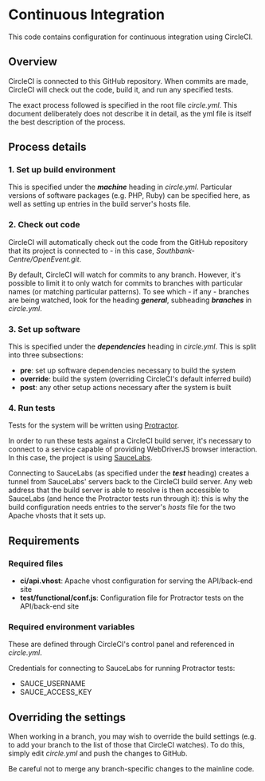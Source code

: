 # Continuous Integration

This code contains configuration for continuous integration using CircleCI.

## Overview

CircleCI is connected to this GitHub repository. When commits are made, CircleCI will check out the code, build it, and run any specified tests.

The exact process followed is specified in the root file *circle.yml*. This document deliberately does not describe it in detail, as the yml file is itself the best description of the process.

## Process details

### 1. Set up build environment

This is specified under the ***machine*** heading in *circle.yml*. Particular versions of software packages (e.g. PHP, Ruby) can be specified here, as well as setting up entries in the build server's hosts file.

### 2. Check out code

CircleCI will automatically check out the code from the GitHub repository that its project is connected to - in this case, *Southbank-Centre/OpenEvent.git*.

By default, CircleCI will watch for commits to any branch. However, it's possible to limit it to only watch for commits to branches with particular names (or matching particular patterns). To see which - if any - branches are being watched, look for the heading ***general***, subheading ***branches*** in *circle.yml*.

### 3. Set up software

This is specified under the ***dependencies*** heading in *circle.yml*. This is split into three subsections:

* **pre**: set up software dependencies necessary to build the system
* **override**: build the system (overriding CircleCI's default inferred build)
* **post**: any other setup actions necessary after the system is built

### 4. Run tests

Tests for the system will be written using [Protractor](http://angular.github.io/protractor/#/).

In order to run these tests against a CircleCI build server, it's necessary to connect to a service capable of providing WebDriverJS browser interaction. In this case, the project is using [SauceLabs](https://saucelabs.com]).

Connecting to SauceLabs (as specified under the ***test*** heading) creates a tunnel from SauceLabs' servers back to the CircleCI build server. Any web address that the build server is able to resolve is then accessible to SauceLabs (and hence the Protractor tests run through it): this is why the build configuration needs entries to the server's *hosts* file for the two Apache vhosts that it sets up.

## Requirements

### Required files

* **ci/api.vhost**: Apache vhost configuration for serving the API/back-end site
* **test/functional/conf.js**: Configuration file for Protractor tests on the API/back-end site

### Required environment variables

These are defined through CircleCI's control panel and referenced in *circle.yml*.

Credentials for connecting to SauceLabs for running Protractor tests:

* SAUCE_USERNAME
* SAUCE_ACCESS_KEY

## Overriding the settings

When working in a branch, you may wish to override the build settings (e.g. to add your branch to the list of those that CircleCI watches). To do this, simply edit *circle.yml* and push the changes to GitHub.

Be careful not to merge any branch-specific changes to the mainline code.
